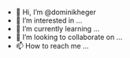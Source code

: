 - 👋 Hi, I’m @dominikheger
- 👀 I’m interested in ...
- 🌱 I’m currently learning ...
- 💞️ I’m looking to collaborate on ...
- 📫 How to reach me ...

<!---
dominikheger/dominikheger is a ✨ special ✨ repository because its `README.md` (this file) appears on your GitHub profile.
You can click the Preview link to take a look at your changes.
--->
